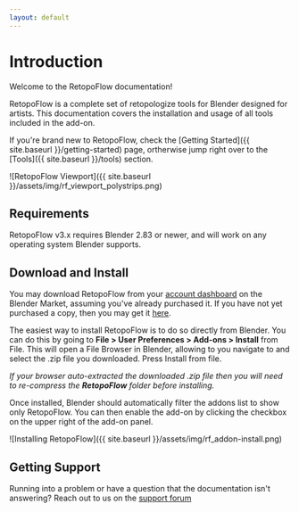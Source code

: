 ```yaml
---
layout: default
---
```


# Introduction

Welcome to the RetopoFlow documentation!

RetopoFlow is a complete set of retopologize tools for Blender designed for artists. This documentation covers the installation and usage of all tools included in the add-on.

If you're brand new to RetopoFlow, check the [Getting Started]({{ site.baseurl }}/getting-started) page, ortherwise jump right over to the [Tools]({{ site.baseurl }}/tools) section.

![RetopoFlow Viewport]({{ site.baseurl }}/assets/img/rf_viewport_polystrips.png)


## Requirements

RetopoFlow v3.x requires Blender 2.83 or newer, and will work on any operating system Blender supports.


## Download and Install

You may download RetopoFlow from your [account dashboard](https://cgcookiemarkets.com/customer-dashboard/?task=download) on the Blender Market, assuming you've already purchased it. If you have not yet purchased a copy, then you may get it [here](https://cgcookiemarkets.com/all-products/retopoflow/).

The easiest way to install RetopoFlow is to do so directly from Blender. You can do this by going to **File > User Preferences > Add-ons > Install** from File. This will open a File Browser in Blender, allowing to you navigate to and select the .zip file you downloaded. Press Install from file.

*If your browser auto-extracted the downloaded .zip file then you will need to re-compress the **RetopoFlow** folder before installing.*

Once installed, Blender should automatically filter the addons list to show only RetopoFlow. You can then enable the add-on by clicking the checkbox on the upper right of the add-on panel.

![Installing RetopoFlow]({{ site.baseurl }}/assets/img/rf_addon-install.png)


## Getting Support

Running into a problem or have a question that the documentation isn't answering? Reach out to us on the [support forum](https://cgcookiemarkets.com/all-products/retopoflow/?view=support)